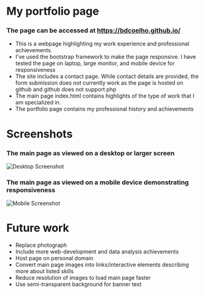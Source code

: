 # My portfolio page
### The page can be accessed at https://bdcoelho.github.io/

* This is a webpage highlighting my work experience and professional achievements.
* I've used the bootstrap framework to make the page responsive. I have tested the page on laptop, large monitor, and mobile device for responsiveness
* The site includes a contact page. While contact details are provided, the form submission does not currently work as the page is hosted on github and github does not support php
* The main page index.html contains highlights of the type of work that I am specialized in.
* The portfolio page contains my professional history and achievements


# Screenshots

### The main page as viewed on a desktop or larger screen
![Desktop Screenshot](https://github.com/bdcoelho/bdcoelho.github.io/blob/master/img/desktop.png "Desktop Screensot")

### The main page as viewed on a mobile device demonstrating responsiveness
![Mobile Screenshot](https://github.com/bdcoelho/bdcoelho.github.io/blob/master/img/mobile.png "Mobile Screensot")


# Future work

* Replace photograph
* Include more web-development and data analysis achievements
* Host page on personal domain
* Convert main page images into links/interactive elements describing more about listed skills
* Reduce resolution of images to load main page faster
* Use semi-transparent background for banner text


